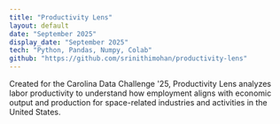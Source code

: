```yaml
---
title: "Productivity Lens"
layout: default
date: "September 2025"
display_date: "September 2025"
tech: "Python, Pandas, Numpy, Colab"
github: "https://github.com/srinithimohan/productivity-lens"
---
```


Created for the Carolina Data Challenge '25, Productivity Lens analyzes labor productivity to understand how employment aligns with economic output and production for space-related industries and activities in the United States.

